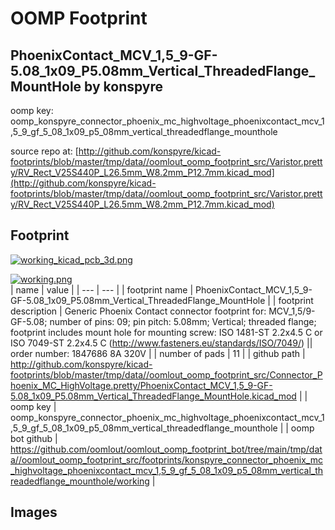 # OOMP Footprint  
## PhoenixContact_MCV_1,5_9-GF-5.08_1x09_P5.08mm_Vertical_ThreadedFlange_MountHole  by konspyre  
  
oomp key: oomp_konspyre_connector_phoenix_mc_highvoltage_phoenixcontact_mcv_1,5_9_gf_5_08_1x09_p5_08mm_vertical_threadedflange_mounthole  
  
source repo at: [http://github.com/konspyre/kicad-footprints/blob/master/tmp/data//oomlout_oomp_footprint_src/Varistor.pretty/RV_Rect_V25S440P_L26.5mm_W8.2mm_P12.7mm.kicad_mod](http://github.com/konspyre/kicad-footprints/blob/master/tmp/data//oomlout_oomp_footprint_src/Varistor.pretty/RV_Rect_V25S440P_L26.5mm_W8.2mm_P12.7mm.kicad_mod)  
## Footprint  
  
[![working_kicad_pcb_3d.png](working_kicad_pcb_3d_600.png)](working_kicad_pcb_3d.png)  
  
[![working.png](working_600.png)](working.png)  
| name | value | 
| --- | --- | 
| footprint name | PhoenixContact_MCV_1,5_9-GF-5.08_1x09_P5.08mm_Vertical_ThreadedFlange_MountHole | 
| footprint description | Generic Phoenix Contact connector footprint for: MCV_1,5/9-GF-5.08; number of pins: 09; pin pitch: 5.08mm; Vertical; threaded flange; footprint includes mount hole for mounting screw: ISO 1481-ST 2.2x4.5 C or ISO 7049-ST 2.2x4.5 C (http://www.fasteners.eu/standards/ISO/7049/) || order number: 1847686 8A 320V | 
| number of pads | 11 | 
| github path | http://github.com/konspyre/kicad-footprints/blob/master/tmp/data//oomlout_oomp_footprint_src/Connector_Phoenix_MC_HighVoltage.pretty/PhoenixContact_MCV_1,5_9-GF-5.08_1x09_P5.08mm_Vertical_ThreadedFlange_MountHole.kicad_mod | 
| oomp key | oomp_konspyre_connector_phoenix_mc_highvoltage_phoenixcontact_mcv_1,5_9_gf_5_08_1x09_p5_08mm_vertical_threadedflange_mounthole | 
| oomp bot github | https://github.com/oomlout/oomlout_oomp_footprint_bot/tree/main/tmp/data//oomlout_oomp_footprint_src/footprints/konspyre_connector_phoenix_mc_highvoltage_phoenixcontact_mcv_1,5_9_gf_5_08_1x09_p5_08mm_vertical_threadedflange_mounthole/working | 
## Images  
